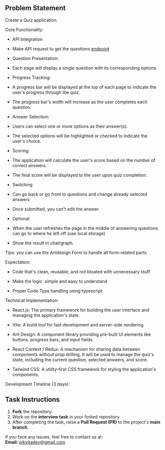 ## Problem Statement

Create a Quiz application.

Core Functionality:

-   API Integration

-   Make API request to get the questions [endpoint](https://quizapi.io/api/v1/questions?apiKey=M7RT7dicTsTgRWHPM4LqiwuNuiHK9VmtPIuFZOnY&category=code&difficulty=Easy&limit=10&tags=JavaScript)

-   Question Presentation:

-   Each page will display a single question with its corresponding options.

-   Progress Tracking:

-   A progress bar will be displayed at the top of each page to indicate the user's progress through the quiz.

-   The progress bar's width will increase as the user completes each question.

-   Answer Selection:

-   Users can select one or more options as their answer(s).

-   The selected options will be highlighted or checked to indicate the user's choice.

-   Scoring:

-   The application will calculate the user's score based on the number of correct answers.

-   The final score will be displayed to the user upon quiz completion.

-   Switching

-   Can go back or go front to questions and change already selected answers

-   Once submitted, you can't edit the answer

-   Optional

-   When the user refreshes the page in the middle of answering questions can go to where he left off (use local storage)

-   Show the result in chat/graph.

Tips: you can use the Antdesign Form to handle all form-related parts. 

Expectation:

-   Code that's clean, reusable, and not bloated with unnecessary stuff

-   Make the logic  simple and easy to understand

-   Proper Code Type handling using typescript

Technical Implementation:

-   React.js: The primary framework for building the user interface and managing the application's state.

-   Vite: A build tool for fast development and server-side rendering.

-   Ant Design: A component library providing pre-built UI elements like buttons, progress bars, and input fields.

-   React Context / Redux: A mechanism for sharing data between components without prop drilling. It will be used to manage the quiz's state, including the current question, selected answers, and score.

-   Tailwind CSS: A utility-first CSS framework for styling the application's components.

Development Timeline (3 days):

## Task Instructions

1. **Fork** the repository.
2. Work on the **interview task** in your forked repository.
3. After completing the task, raise a **Pull Request (PR)** to the project's **main branch**.

If you face any issues, feel free to contact us at:  
**Email:** pikvitadev@gmail.com